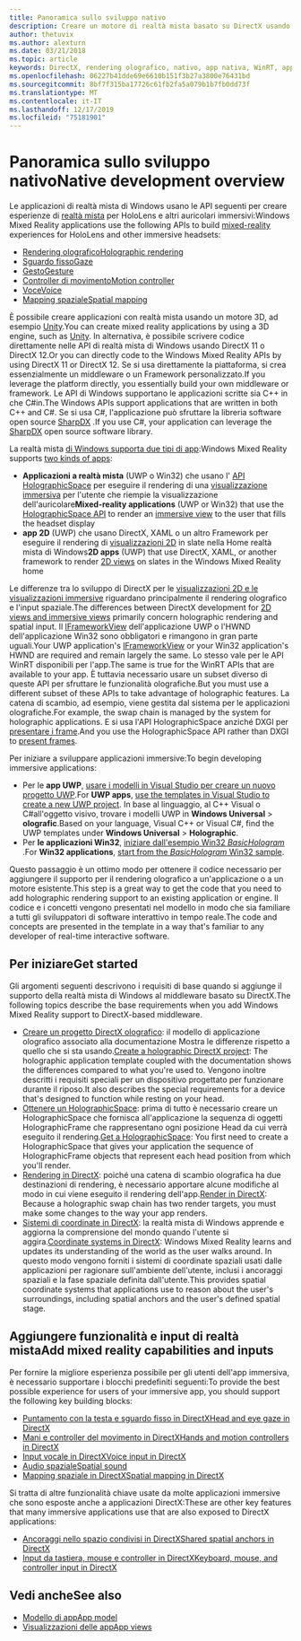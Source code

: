 ```yaml
---
title: Panoramica sullo sviluppo nativo
description: Creare un motore di realtà mista basato su DirectX usando direttamente le API di realtà mista di Windows.
author: thetuvix
ms.author: alexturn
ms.date: 03/21/2018
ms.topic: article
keywords: DirectX, rendering olografico, nativo, app nativa, WinRT, app WinRT, API della piattaforma, motore personalizzato, middleware
ms.openlocfilehash: 06227b41dde69e6610b151f3b27a3800e76431bd
ms.sourcegitcommit: 8bf7f315ba17726c61fb2fa5a079b1b7fb0dd73f
ms.translationtype: MT
ms.contentlocale: it-IT
ms.lasthandoff: 12/17/2019
ms.locfileid: "75181901"
---
```

# <a name="native-development-overview"></a><span data-ttu-id="095a7-104">Panoramica sullo sviluppo nativo</span><span class="sxs-lookup"><span data-stu-id="095a7-104">Native development overview</span></span>

<span data-ttu-id="095a7-105">Le applicazioni di realtà mista di Windows usano le API seguenti per creare esperienze di [realtà mista](mixed-reality.md) per HoloLens e altri auricolari immersivi:</span><span class="sxs-lookup"><span data-stu-id="095a7-105">Windows Mixed Reality applications use the following APIs to build [mixed-reality](mixed-reality.md) experiences for HoloLens and other immersive headsets:</span></span>

 - [<span data-ttu-id="095a7-106">Rendering olografico</span><span class="sxs-lookup"><span data-stu-id="095a7-106">Holographic rendering</span></span>](rendering.md)
 - [<span data-ttu-id="095a7-107">Sguardo fisso</span><span class="sxs-lookup"><span data-stu-id="095a7-107">Gaze</span></span>](gaze-and-commit.md)
 - [<span data-ttu-id="095a7-108">Gesto</span><span class="sxs-lookup"><span data-stu-id="095a7-108">Gesture</span></span>](gaze-and-commit.md#composite-gestures)
 - [<span data-ttu-id="095a7-109">Controller di movimento</span><span class="sxs-lookup"><span data-stu-id="095a7-109">Motion controller</span></span>](motion-controllers.md)
 - [<span data-ttu-id="095a7-110">Voce</span><span class="sxs-lookup"><span data-stu-id="095a7-110">Voice</span></span>](voice-input.md)
 - [<span data-ttu-id="095a7-111">Mapping spaziale</span><span class="sxs-lookup"><span data-stu-id="095a7-111">Spatial mapping</span></span>](spatial-mapping.md)

<span data-ttu-id="095a7-112">È possibile creare applicazioni con realtà mista usando un motore 3D, ad esempio [Unity](unity-development-overview.md).</span><span class="sxs-lookup"><span data-stu-id="095a7-112">You can create mixed reality applications by using a 3D engine, such as [Unity](unity-development-overview.md).</span></span> <span data-ttu-id="095a7-113">In alternativa, è possibile scrivere codice direttamente nelle API di realtà mista di Windows usando DirectX 11 o DirectX 12.</span><span class="sxs-lookup"><span data-stu-id="095a7-113">Or you can directly code to the Windows Mixed Reality APIs by using DirectX 11 or DirectX 12.</span></span> <span data-ttu-id="095a7-114">Se si usa direttamente la piattaforma, si crea essenzialmente un middleware o un Framework personalizzato.</span><span class="sxs-lookup"><span data-stu-id="095a7-114">If you leverage the platform directly, you essentially build your own middleware or framework.</span></span> <span data-ttu-id="095a7-115">Le API di Windows supportano le applicazioni scritte sia C++ in che C#in.</span><span class="sxs-lookup"><span data-stu-id="095a7-115">The Windows APIs support applications that are written in both C++ and C#.</span></span> <span data-ttu-id="095a7-116">Se si usa C#, l'applicazione può sfruttare la libreria software open source [SharpDX](https://sharpdx.org/) .</span><span class="sxs-lookup"><span data-stu-id="095a7-116">If you use C#, your application can leverage the [SharpDX](https://sharpdx.org/) open source software library.</span></span>

<span data-ttu-id="095a7-117">La realtà mista [di Windows supporta due tipi di app](app-views.md):</span><span class="sxs-lookup"><span data-stu-id="095a7-117">Windows Mixed Reality supports [two kinds of apps](app-views.md):</span></span>
* <span data-ttu-id="095a7-118">**Applicazioni a realtà mista** (UWP o Win32) che usano l' [API HolographicSpace](getting-a-holographicspace.md) per eseguire il rendering di una [visualizzazione immersiva](app-views.md) per l'utente che riempie la visualizzazione dell'auricolare</span><span class="sxs-lookup"><span data-stu-id="095a7-118">**Mixed-reality applications** (UWP or Win32) that use the [HolographicSpace API](getting-a-holographicspace.md) to render an [immersive view](app-views.md) to the user that fills the headset display</span></span>
* <span data-ttu-id="095a7-119">**app 2D** (UWP) che usano DirectX, XAML o un altro Framework per eseguire il rendering di [visualizzazioni 2D](app-views.md#2d-views) in slate nella Home realtà mista di Windows</span><span class="sxs-lookup"><span data-stu-id="095a7-119">**2D apps** (UWP) that use DirectX, XAML, or another framework to render [2D views](app-views.md#2d-views) on slates in the Windows Mixed Reality home</span></span>

<span data-ttu-id="095a7-120">Le differenze tra lo sviluppo di DirectX per le [visualizzazioni 2D e le visualizzazioni immersive](app-views.md) riguardano principalmente il rendering olografico e l'input spaziale.</span><span class="sxs-lookup"><span data-stu-id="095a7-120">The differences between DirectX development for [2D views and immersive views](app-views.md) primarily concern holographic rendering and spatial input.</span></span> <span data-ttu-id="095a7-121">Il [IFrameworkView](https://msdn.microsoft.com/library/windows/apps/windows.applicationmodel.core.iframeworkview.aspx) dell'applicazione UWP o l'HWND dell'applicazione Win32 sono obbligatori e rimangono in gran parte uguali.</span><span class="sxs-lookup"><span data-stu-id="095a7-121">Your UWP application's [IFrameworkView](https://msdn.microsoft.com/library/windows/apps/windows.applicationmodel.core.iframeworkview.aspx) or your Win32 application's HWND are required and remain largely the same.</span></span> <span data-ttu-id="095a7-122">Lo stesso vale per le API WinRT disponibili per l'app.</span><span class="sxs-lookup"><span data-stu-id="095a7-122">The same is true for the WinRT APIs that are available to your app.</span></span> <span data-ttu-id="095a7-123">È tuttavia necessario usare un subset diverso di queste API per sfruttare le funzionalità olografiche.</span><span class="sxs-lookup"><span data-stu-id="095a7-123">But you must use a different subset of these APIs to take advantage of holographic features.</span></span> <span data-ttu-id="095a7-124">La catena di scambio, ad esempio, viene gestita dal sistema per le applicazioni olografiche.</span><span class="sxs-lookup"><span data-stu-id="095a7-124">For example, the swap chain is managed by the system for holographic applications.</span></span> <span data-ttu-id="095a7-125">E si usa l'API HolographicSpace anziché DXGI per [presentare i frame](rendering-in-directx.md).</span><span class="sxs-lookup"><span data-stu-id="095a7-125">And you use the HolographicSpace API rather than DXGI to [present frames](rendering-in-directx.md).</span></span>

<span data-ttu-id="095a7-126">Per iniziare a sviluppare applicazioni immersive:</span><span class="sxs-lookup"><span data-stu-id="095a7-126">To begin developing immersive applications:</span></span>
* <span data-ttu-id="095a7-127">Per le **app UWP**, [usare i modelli in Visual Studio per creare un nuovo progetto UWP](creating-a-holographic-directx-project.md).</span><span class="sxs-lookup"><span data-stu-id="095a7-127">For **UWP apps**, [use the templates in Visual Studio to create a new UWP project](creating-a-holographic-directx-project.md).</span></span> <span data-ttu-id="095a7-128">In base al linguaggio, al C++ Visual o C#all'oggetto visivo, trovare i modelli UWP in **Windows Universal** > **olografic**.</span><span class="sxs-lookup"><span data-stu-id="095a7-128">Based on your language, Visual C++ or Visual C#, find the UWP templates under **Windows Universal** > **Holographic**.</span></span>
* <span data-ttu-id="095a7-129">Per **le applicazioni Win32**, [iniziare dall'esempio Win32 *BasicHologram* ](creating-a-holographic-directx-project.md#creating-a-win32-project).</span><span class="sxs-lookup"><span data-stu-id="095a7-129">For **Win32 applications**, [start from the *BasicHologram* Win32 sample](creating-a-holographic-directx-project.md#creating-a-win32-project).</span></span>

<span data-ttu-id="095a7-130">Questo passaggio è un ottimo modo per ottenere il codice necessario per aggiungere il supporto per il rendering olografico a un'applicazione o a un motore esistente.</span><span class="sxs-lookup"><span data-stu-id="095a7-130">This step is a great way to get the code that you need to add holographic rendering support to an existing application or engine.</span></span> <span data-ttu-id="095a7-131">Il codice e i concetti vengono presentati nel modello in modo che sia familiare a tutti gli sviluppatori di software interattivo in tempo reale.</span><span class="sxs-lookup"><span data-stu-id="095a7-131">The code and concepts are presented in the template in a way that's familiar to any developer of real-time interactive software.</span></span>

## <a name="get-started"></a><span data-ttu-id="095a7-132">Per iniziare</span><span class="sxs-lookup"><span data-stu-id="095a7-132">Get started</span></span>

<span data-ttu-id="095a7-133">Gli argomenti seguenti descrivono i requisiti di base quando si aggiunge il supporto della realtà mista di Windows al middleware basato su DirectX.</span><span class="sxs-lookup"><span data-stu-id="095a7-133">The following topics describe the base requirements when you add Windows Mixed Reality support to DirectX-based middleware.</span></span>

* <span data-ttu-id="095a7-134">[Creare un progetto DirectX olografico](creating-a-holographic-directx-project.md): il modello di applicazione olografico associato alla documentazione Mostra le differenze rispetto a quello che si sta usando.</span><span class="sxs-lookup"><span data-stu-id="095a7-134">[Create a holographic DirectX project](creating-a-holographic-directx-project.md): The holographic application template coupled with the documentation shows the differences compared to what you're used to.</span></span> <span data-ttu-id="095a7-135">Vengono inoltre descritti i requisiti speciali per un dispositivo progettato per funzionare durante il riposo.</span><span class="sxs-lookup"><span data-stu-id="095a7-135">It also describes the special requirements for a device that's designed to function while resting on your head.</span></span>
* <span data-ttu-id="095a7-136">[Ottenere un HolographicSpace](getting-a-holographicspace.md): prima di tutto è necessario creare un HolographicSpace che fornisca all'applicazione la sequenza di oggetti HolographicFrame che rappresentano ogni posizione Head da cui verrà eseguito il rendering.</span><span class="sxs-lookup"><span data-stu-id="095a7-136">[Get a HolographicSpace](getting-a-holographicspace.md): You first need to create a HolographicSpace that gives your application the sequence of HolographicFrame objects that represent each head position from which you'll render.</span></span>
* <span data-ttu-id="095a7-137">[Rendering in DirectX](rendering-in-directx.md): poiché una catena di scambio olografica ha due destinazioni di rendering, è necessario apportare alcune modifiche al modo in cui viene eseguito il rendering dell'app.</span><span class="sxs-lookup"><span data-stu-id="095a7-137">[Render in DirectX](rendering-in-directx.md): Because a holographic swap chain has two render targets, you must make some changes to the way your app renders.</span></span>
* <span data-ttu-id="095a7-138">[Sistemi di coordinate in DirectX](coordinate-systems-in-directx.md): la realtà mista di Windows apprende e aggiorna la comprensione del mondo quando l'utente si aggira.</span><span class="sxs-lookup"><span data-stu-id="095a7-138">[Coordinate systems in DirectX](coordinate-systems-in-directx.md): Windows Mixed Reality learns and updates its understanding of the world as the user walks around.</span></span> <span data-ttu-id="095a7-139">In questo modo vengono forniti i sistemi di coordinate spaziali usati dalle applicazioni per ragionare sull'ambiente dell'utente, inclusi i ancoraggi spaziali e la fase spaziale definita dall'utente.</span><span class="sxs-lookup"><span data-stu-id="095a7-139">This provides spatial coordinate systems that applications use to reason about the user's surroundings, including spatial anchors and the user's defined spatial stage.</span></span>

## <a name="add-mixed-reality-capabilities-and-inputs"></a><span data-ttu-id="095a7-140">Aggiungere funzionalità e input di realtà mista</span><span class="sxs-lookup"><span data-stu-id="095a7-140">Add mixed reality capabilities and inputs</span></span>

<span data-ttu-id="095a7-141">Per fornire la migliore esperienza possibile per gli utenti dell'app immersiva, è necessario supportare i blocchi predefiniti seguenti:</span><span class="sxs-lookup"><span data-stu-id="095a7-141">To provide the best possible experience for users of your immersive app, you should support the following key building blocks:</span></span>

* [<span data-ttu-id="095a7-142">Puntamento con la testa e sguardo fisso in DirectX</span><span class="sxs-lookup"><span data-stu-id="095a7-142">Head and eye gaze in DirectX</span></span>](gaze-in-directx.md)
* [<span data-ttu-id="095a7-143">Mani e controller del movimento in DirectX</span><span class="sxs-lookup"><span data-stu-id="095a7-143">Hands and motion controllers in DirectX</span></span>](hands-and-motion-controllers-in-directx.md)
* [<span data-ttu-id="095a7-144">Input vocale in DirectX</span><span class="sxs-lookup"><span data-stu-id="095a7-144">Voice input in DirectX</span></span>](voice-input-in-directx.md)
* [<span data-ttu-id="095a7-145">Audio spaziale</span><span class="sxs-lookup"><span data-stu-id="095a7-145">Spatial sound</span></span>](https://docs.microsoft.com/windows/win32/coreaudio/spatial-sound)
* [<span data-ttu-id="095a7-146">Mapping spaziale in DirectX</span><span class="sxs-lookup"><span data-stu-id="095a7-146">Spatial mapping in DirectX</span></span>](spatial-mapping-in-directx.md)

<span data-ttu-id="095a7-147">Si tratta di altre funzionalità chiave usate da molte applicazioni immersive che sono esposte anche a applicazioni DirectX:</span><span class="sxs-lookup"><span data-stu-id="095a7-147">These are other key features that many immersive applications use that are also exposed to DirectX applications:</span></span>

* [<span data-ttu-id="095a7-148">Ancoraggi nello spazio condivisi in DirectX</span><span class="sxs-lookup"><span data-stu-id="095a7-148">Shared spatial anchors in DirectX</span></span>](shared-spatial-anchors-in-directx.md)
* [<span data-ttu-id="095a7-149">Input da tastiera, mouse e controller in DirectX</span><span class="sxs-lookup"><span data-stu-id="095a7-149">Keyboard, mouse, and controller input in DirectX</span></span>](keyboard-mouse-and-controller-input-in-directx.md)

## <a name="see-also"></a><span data-ttu-id="095a7-150">Vedi anche</span><span class="sxs-lookup"><span data-stu-id="095a7-150">See also</span></span>
* [<span data-ttu-id="095a7-151">Modello di app</span><span class="sxs-lookup"><span data-stu-id="095a7-151">App model</span></span>](app-model.md)
* [<span data-ttu-id="095a7-152">Visualizzazioni delle app</span><span class="sxs-lookup"><span data-stu-id="095a7-152">App views</span></span>](app-views.md)

